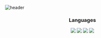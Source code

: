 
<!---
parksejun24/parksejun24 is a ✨ special ✨ repository because its `README.md` (this file) appears on your GitHub profile.
You can click the Preview link to take a look at your changes.
--->
![header](https://capsule-render.vercel.app/api?type=soft&color=gradient&height=200&section=header&text=Sejun&nbsp;Github!&fontSize=90&)
<div align="center">
  <h3>Languages</h3>
	<img src="https://img.shields.io/badge/Flutter-02569B?style=flat&logo=Flutter&logoColor=white" />
	<img src="https://img.shields.io/badge/C-02569B?style=flat&logo=C&logoColor=white" />
	<img src="https://img.shields.io/badge/"C++"-00599C?style=flat&logo=C++&logoColor=white" />
  <img src="https://img.shields.io/badge/Arduino-00979D?style=flat&logo=Arduino&logoColor=white" />
</div>
